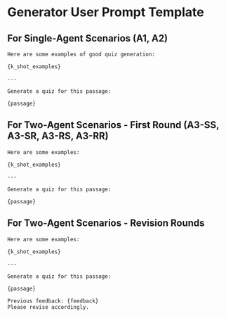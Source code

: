 # Generator User Prompt Template

## For Single-Agent Scenarios (A1, A2)
```
Here are some examples of good quiz generation:

{k_shot_examples}

---

Generate a quiz for this passage:

{passage}
```

## For Two-Agent Scenarios - First Round (A3-SS, A3-SR, A3-RS, A3-RR)
```
Here are some examples:

{k_shot_examples}

---

Generate a quiz for this passage:

{passage}
```

## For Two-Agent Scenarios - Revision Rounds
```
Here are some examples:

{k_shot_examples}

---

Generate a quiz for this passage:

{passage}

Previous feedback: {feedback}
Please revise accordingly.
```
